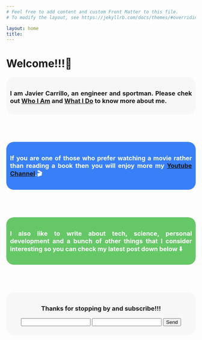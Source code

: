 ```yaml
---
# Feel free to add content and custom Front Matter to this file.
# To modify the layout, see https://jekyllrb.com/docs/themes/#overriding-theme-defaults

layout: home
title: 
---
```


<h1><b>Welcome!!!</b>👋</h1>
<header style="background-color: #F7F7F7; border-radius: 20px; padding: 10px">
<h3 style="text-align: justify">I am Javier Carrillo, an engineer and sportman. Please chek out <a href="https://jcentercreation.github.io/JekyllPersonalWeb/whoIam"><b>Who I Am</b></a> and <a href="https://jcentercreation.github.io/JekyllPersonalWeb/whatIdo"><b>What I Do</b></a> to know more about me.</h3>
</header>
<br>
<header style="background-color: #397FF7; border-radius: 20px; padding: 10px">
<h3 style="text-align: justify; color: white">If you are one of those who prefer watching a movie rather than reading a book then you will enjoy more my <a href="https://www.youtube.com/channel/UCYYS01JxUBwsVUYocGZ9lQw/featured?view_as=subscriber"><b>Youtube Channel</b></a>.🎬</h3>
</header>
<br>
<header style="background-color: #66C767; border-radius: 20px; padding: 10px">
<h3 style="text-align: justify; color: white">I also like to write about tech, science, personal development and a bunch of other things that I consider interesting so you can check my latest post down below ⬇️</h3>
</header>
<br>
<header style="background-color: #F7F7F7; border-radius: 20px; padding: 10px">
<h3 style="text-align: center">Thanks for stopping by and subscribe!!!</h3>
<form style="align: center" action="https://formspree.io/f/xoqpkyor" method="POST">
  <input type="text" name="name">
  <input type="email" name="_replyto">
  <input type="submit" value="Send">
</form>
</header>
<br>
<br>


<!--
    <table align="center" bgcolor="#1E679A" style="border: none; border-radius: 20px; width: 50%"> 
        <tr style="border: none"> 
            <td width="50" style="border: none" align="center">
                <font width="50" color="#FFFFFF" face="arial, verdana, helvetica" style="border: none"> 
                    <h2><b>Don't forget to subscribe to my weekly tech newsletter 💌</b></h2>
                    <section align="center">
                        <form action="https://formspree.io/f/xoqpkyor" method="POST" align="center">
                            <label><input style="font-size: 100%; border: #FFFFFF solid;" size="25" type="text" name="_replyto" placeholder="Your mail here"></label>
                            <br>
                            <button style="font-size: 100%; padding: 10px; font-weight: 700; color: #FFFFFF; background-color: #1E679A; border-radius: 4px; border: solid;" type="submit" face="arial, verdana, helvetica">Subscribe</button>
                        </form>
                    </section>
                    </font>
            </td> 
        </tr> 
    </table>
-->